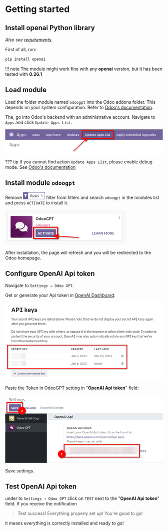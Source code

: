 # Getting started


## Install openai Python library

*Also see [requirements](/docs/requirements/).*

First of all, run: 

``` sh
pip install openai
```

!!! note
    The module might work fine with any **openai** version, but it has been tested with **0.26.1**


## Load module

Load the folder module named `odoogpt` into the Odoo addons folder. This depends on your system 
configuration. Refer to [Odoo's documentation](https://www.odoo.com/documentation/16.0/developer/reference/cli.html#cmdoption-odoo-bin-addons-path).

The, go into Odoo's backend with an administrative account. Navigate to `Apps` and click `Update Apps List`. 

![Button Update Apps List](./getting-started/update-apps-list.png)

??? tip
    If you cannot find action `Update Apps List`, please enable debug mode. See 
    [Odoo's documentation](https://www.odoo.com/documentation/16.0/applications/general/developer_mode.html?highlight=debug)


## Install module `odoogpt`

Remove ![Apps](./getting-started/apps-filter.png) filter from filters and search `odoogpt` in the 
modules list and press `ACTIVATE` to install it. 

![Install and activate module](./getting-started/activate-module.png)

After installation, the page will refresh and you will be redirected to the Odoo homepage. 


## Configure OpenAI Api token

Navigate to `Settings → Odoo GPT`. 

Get or generate your Api token in [OpenAI Dashboard](https://platform.openai.com/account/api-keys): 

![OpenAI Api Key in dashboard](./getting-started/openai-api-key.png)

Paste the Token in OdooGPT setting in "**OpenAI Api token**" field: 

![OpenAI Api Key in OdooGPT settings](./getting-started/odoogpt-api-key.png)

Save settings.


## Test OpenAI Api token

under to `Settings → Odoo GPT` click on `TEST` next to the "**OpenAI Api token**" field. 
If you receive the notification 

> Test success! Everything properly set up! You're good to go! 

it means everything is correctly installed and ready to go!

